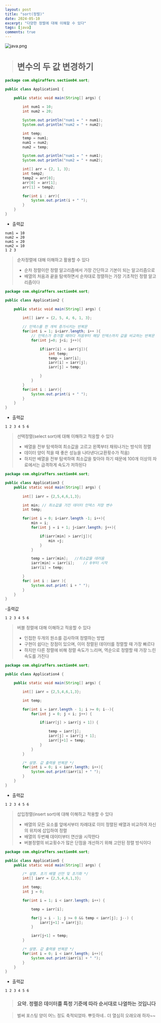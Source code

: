 ```yaml
---
layout: post
title: "sort(정렬)"
date: 2024-05-10
excerpt: "다양한 정렬에 대해 이해할 수 있다"
tags: [java]
comments: true
---
```


![java.png](..%2Fassets%2Fimg%2Fjava.png)

> # 변수의 두 값 변경하기

~~~java
package com.ohgiraffers.section04.sort;

public class Application1 {

    public static void main(String[] args) {
       
        int num1 = 10;
        int num2 = 20;

        System.out.println("num1 = " + num1);
        System.out.println("num2 = " + num2);

        int temp;
        temp = num1;
        num1 = num2;
        num2 = temp;

        System.out.println("num1 = " + num1);
        System.out.println("num2 = " + num2);

        int[] arr = {2, 1, 3};
        int temp2;
        temp2 = arr[0];
        arr[0] = arr[1];
        arr[1] = temp2;

        for(int i : arr){
            System.out.print(i + " ");
        }
    }
}
~~~

- 출력값

~~~
num1 = 10
num2 = 20
num1 = 20
num2 = 10
1 2 3 
~~~

> 순차정렬에 대해 이해하고 활용할 수 있다
> - 순차 정렬이란 정렬 알고리즘에서 가장 간단하고 기본이 되는 알고리즘으로
> - 배열의 처음과 끝을 탐색하면서 순차대로 정렬하는 가장 기초적인 정렬 알고리즘이다

~~~java
package com.ohgiraffers.section04.sort;

public class Application2 {

    public static void main(String[] args) {
     
        int[] iarr = {2, 5, 4, 6, 1, 3};

        // 인덱스를 한 개씩 증가시키는 반복문
        for(int i = 1; i<iarr.length; i++ ){
            // 인덱스가 증가할 때마다 처음부터 해당 인덱스까지 값을 비교하는 반복문
            for(int j=0; j<i; j++){

                if(iarr[i] < iarr[j]){
                    int temp;
                    temp = iarr[i];
                    iarr[i] = iarr[j];
                    iarr[j] = temp;

                }
            }
        }
        for(int i : iarr){
            System.out.print(i + " ");
        }
    }
}
~~~

- 출력값

~~~
1 2 3 4 5 6 
~~~

> 선택정렬(select sort)에 대해 이해하고 적응할 수 있다
> - 배열을 전부 탐색하여 최소값을 고르고 왼쪽부터 채워나가는 방식의 정렬
> - 데이터 양이 적을 때 좋은 성능을 나타낸다(교환횟수가 적음)
> - 하지만 배열을 전부 탐색하여 최소값을 찾아야 하기 때문에 100개 이상의 자료에서는 급격하게 속도가 저하된다

~~~java
package com.ohgiraffers.section04.sort;

public class Application3 {
    public static void main(String[] args) {
   
        int[] iarr = {2,5,4,6,1,3};

        int min; // 최소값을 가진 데이터 인덱스 저장 변수
        int temp;

        for(int i = 0; i<iarr.length -1; i++){
            min = i;
            for(int j = i + 1; j<iarr.length; j++){

                if(iarr[min] > iarr[j]){
                    min =j;
                }
            }

            temp = iarr[min];   //최소값을 데러옴
            iarr[min] = iarr[i];    // 0부터 시작
            iarr[i] = temp;

        }
        for( int i : iarr ){
            System.out.print( i + " ");
        }
    }
}
~~~

-출력값

~~~
1 2 3 4 5 6 
~~~

> 버블 정렬에 대해 이해하고 적응할 수 있다
> - 인접한 두개의 원소를 검사하여 정렬하는 방법
> - 구현이 쉽다는 장점이 있으며, 이미 정렬된 데이터를 정렬할 때 가장 빠르다
> - 하지만 다른 정렬에 비해 정렬 속도가 느리며, 역순으로 정렬할 때 가장 느린 속도를 가진다

~~~java
package com.ohgiraffers.section04.sort;

public class Application4 {

    public static void main(String[] args) {

        int[] iarr = {2,5,4,6,1,3};

        int temp;

        for(int i = iarr.length - 1; i >= 0; i--){
            for(int j = 0; j < i; j++) {

                if(iarr[j] > iarr[j + 1]) {

                    temp = iarr[j];
                    iarr[j] = iarr[j + 1];
                    iarr[j+1] = temp;
                }
            }
        }

        /* 설명. 값 출력용 반복문 */
        for(int i = 0; i < iarr.length; i++){
            System.out.print(iarr[i] + " ");
        }
    }
}
~~~

- 출력값

~~~
1 2 3 4 5 6 
~~~

> 삽입정렬(insert sort)에 대해 이해하고 적용할 수 있다
> - 배열의 모든 요소를 앞에서부터 차례대로 이미 정렬된 배열과 비교하여 자신의 위치에 삽입하여 정렬
> - 배열의 두번째 데이터부터 연산을 시작한다
> - 버블정렬의 비교횟수가 많은 단점을 개선하기 위해 고안된 정렬 방식이다

~~~java
package com.ohgiraffers.section04.sort;

public class Application5 {
    public static void main(String[] args) {

        /* 설명. 초기 배열 선언 및 초기화 */
        int[] iarr = {2,5,4,6,1,3};

        int temp;
        int j = 0;

        for(int i = 1; i < iarr.length; i++) {

            temp = iarr[i];

            for(j = i - 1; j >= 0 && temp < iarr[j]; j--) {
                iarr[j+1] = iarr[j];
            }

            iarr[j+1] = temp;
        }

        /* 설명. 값 출력용 반복문 */
        for(int i = 0; i < iarr.length; i++){
            System.out.print(iarr[i] + " ");
        }
    }
}
~~~

- 출력값

~~~
1 2 3 4 5 6 
~~~

> ### 요약. 정렬은 데이터를 특정 기준에 따라 순서대로 나열하는 것입니다

> 벌써 포스팅 양이 어느 정도 축적되었따. 뿌듯하네.. 더 열심히 오래오래 하자~~
